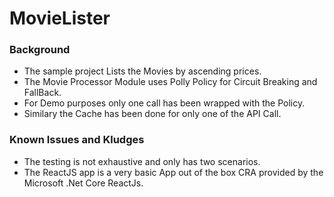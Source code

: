 # MovieLister

### Background

+ The sample project Lists the Movies by ascending prices.
+ The Movie Processor Module uses Polly Policy for Circuit Breaking and FallBack.  
+ For Demo purposes only one call has been wrapped with the Policy.
+ Similary the Cache has been done for only one of the API Call.

### Known Issues and Kludges 

+ The testing is not exhaustive and only has two scenarios.
+ The ReactJS app is a very basic App out of the box CRA provided by the Microsoft .Net Core ReactJs.





